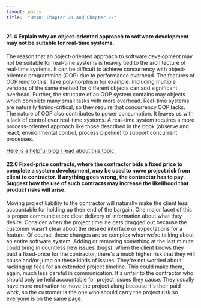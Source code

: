```yaml
---
layout: posts
title:  "HW18: Chapter 21 and Chapter 22"
---
```

#### 21.4 Explain why an object-oriented approach to software development may not be suitable for real-time systems.

The reason that an object-oriented approach to software development may not be suitable for real-time systems is heavily tied to the architecture of real-time systems. It can be difficult to achieve concurrency with object-oriented programming (OOP) due to performance overhead. The features of OOP lend to this. Take polymorphism for example. Including multiple versions of the same method for different objects can add significant overhead. Further, the structure of an OOP system contains may objects which complete many small tasks with more overhead. Real-time systems are naturally timing-critical, so they require that concurrency OOP lacks. The nature of OOP also contributes to power consumption. It leaves us with a lack of control over real-time systems. A real-time system requires a more process-oriented approach like those described in the book (observe and react, environmental control, process pipeline) to support concurrent processes. 

[Here is a helpful blog I read about this topic.](https://bryansoliman.wordpress.com/2011/06/28/object-oriented-design-for-real-time-systems/#:~:text=The%20difficulty%20of%20applying%20the,with%20the%20process%20centered%20view)


#### 22.6 Fixed-price contracts, where the contractor bids a fixed price to complete a system development, may be used to move project risk from client to contractor. If anything goes wrong, the contractor has to pay. Suggest how the use of such contracts may increase the likelihood that product risks will arise.

Moving project liability to the contractor will naturally make the client less accountable for holding up their end of the bargain. One major facet of this is proper communication: clear delivery of information about what they desire. Consider when the project timeline gets dragged out because the customer wasn't clear about the desired interface or expectations for a feature. Of course, these changes are so complex when we're talking about an entire software system. Adding or removing something at the last minute could bring in countless new issues (bugs). When the client knows they paid a fixed-price for the contractor, there's a much higher risk that they will cause and/or jump on these kinds of issues. They're not worried about racking up fees for an extended project timeline. This could make them, again, much less careful in communication. It's unfair to the contractor who should only be held accountable for project issues they cause. They usually have more motivation to move the project along because it's their paid work, so the customer is the one who should carry the project risk so everyone is on the same page.
